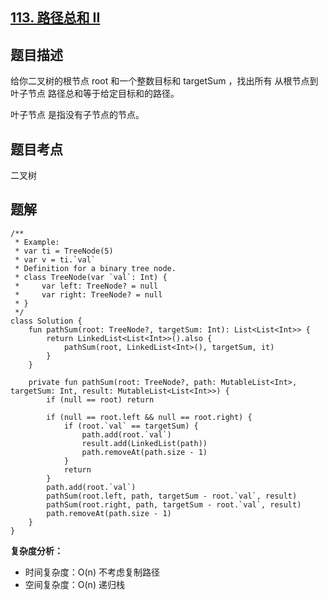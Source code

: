 ## [113. 路径总和 II](https://leetcode.cn/problems/path-sum-ii/description/)

## 题目描述

给你二叉树的根节点 root 和一个整数目标和 targetSum ，找出所有 从根节点到叶子节点 路径总和等于给定目标和的路径。

叶子节点 是指没有子节点的节点。

## 题目考点

二叉树

## 题解
 
```
/**
 * Example:
 * var ti = TreeNode(5)
 * var v = ti.`val`
 * Definition for a binary tree node.
 * class TreeNode(var `val`: Int) {
 *     var left: TreeNode? = null
 *     var right: TreeNode? = null
 * }
 */
class Solution {
    fun pathSum(root: TreeNode?, targetSum: Int): List<List<Int>> {
        return LinkedList<List<Int>>().also {
            pathSum(root, LinkedList<Int>(), targetSum, it)
        }
    }

    private fun pathSum(root: TreeNode?, path: MutableList<Int>, targetSum: Int, result: MutableList<List<Int>>) {
        if (null == root) return

        if (null == root.left && null == root.right) {
            if (root.`val` == targetSum) {
                path.add(root.`val`)
                result.add(LinkedList(path))
                path.removeAt(path.size - 1)
            }
            return
        }
        path.add(root.`val`)
        pathSum(root.left, path, targetSum - root.`val`, result)
        pathSum(root.right, path, targetSum - root.`val`, result)
        path.removeAt(path.size - 1)
    }
}
```

**复杂度分析：**

- 时间复杂度：O(n) 不考虑复制路径
- 空间复杂度：O(n) 递归栈
